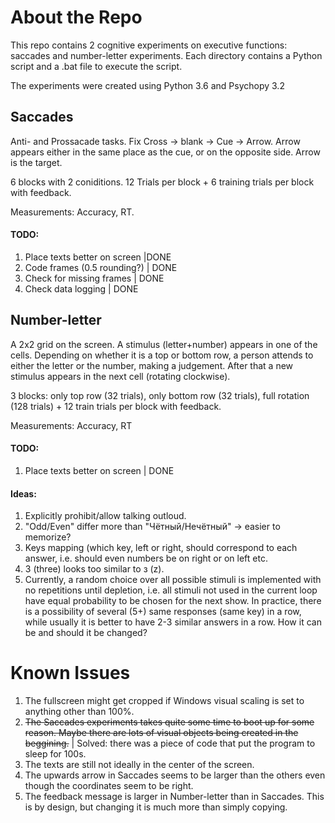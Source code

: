 # About the Repo

This repo contains 2 cognitive experiments on executive functions:
saccades and number-letter experiments.
Each directory contains a Python script and a .bat file to execute the script.

The experiments were created using Python 3.6 and Psychopy 3.2

## Saccades

Anti- and Prossacade tasks. Fix Cross -> blank -> Cue -> Arrow. Arrow appears
either in the same place as the cue, or on the opposite side. Arrow is the target.

6 blocks with 2 coniditions. 12 Trials per block + 6 training trials per block with feedback.

Measurements: Accuracy, RT.

#### TODO: 

1. Place texts better on screen |DONE
2. Code frames (0.5 rounding?) | DONE
3. Check for missing frames | DONE
4. Check data logging | DONE

## Number-letter

A 2x2 grid on the screen. A stimulus (letter+number) appears in one of the cells. Depending on whether it is a top or bottom row, a person attends to either the letter or the number, making a judgement. After that a new stimulus appears in the next cell (rotating clockwise).

3 blocks: only top row (32 trials), only bottom row (32 trials), full rotation (128 trials) + 12 train trials per block with feedback.

Measurements: Accuracy, RT

#### TODO:

1. Place texts better on screen | DONE

#### Ideas:
1. Explicitly prohibit/allow talking outloud.
2. "Odd/Even" differ more than "Чётный/Нечётный" -> easier to memorize?
3. Keys mapping (which key, left or right, should correspond to each answer, i.e. should even numbers be on right or on left etc.
4. 3 (three) looks too similar to з (z).
5. Currently, a random choice over all possible stimuli is implemented with no repetitions until depletion, i.e. all stimuli not used in the current loop have equal probability to be chosen for the next show. In practice, there is a possibility of several (5+) same responses (same key) in a row, while usually it is better to have 2-3 similar answers in a row. How it can be and should it be changed?

# Known Issues

1. The fullscreen might get cropped if Windows visual scaling is set to anything other than 100%. 
2. ~~The Saccades experiments takes quite some time to boot up for some reason. Maybe there are lots of visual objects being created in the beggining.~~ | Solved: there was a piece of code that put the program to sleep for 100s.
3. The texts are still not ideally in the center of the screen.
4. The upwards arrow in Saccades seems to be larger than the others even though the coordinates seem to be right.
5. The feedback message is larger in Number-letter than in Saccades. This is by design, but changing it is much more than simply copying.